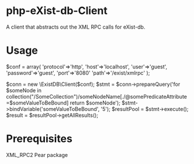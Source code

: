 php-eXist-db-Client
===================

A client that abstracts out the XML RPC calls for eXist-db.


Usage
=====

$conf = array(
  'protocol'=>'http',
  'host'=>'localhost',
  'user'=>'guest',
  'password'=>'guest',
  'port'=>'8080'
  'path'=>'/exist/xmlrpc'
);

$conn = new \ExistDB\Client($conf);
$stmt = $conn->prepareQuery('for $someNode in collection("/SomeCollection")/someNodeName[./@somePredicateAttribute=$someValueToBeBound] return $someNode');
$stmt->bindVariable('someValueToBeBound', '5');
$resultPool = $stmt->execute();
$result = $resultPool->getAllResults();


Prerequisites
=============
XML_RPC2 Pear package
